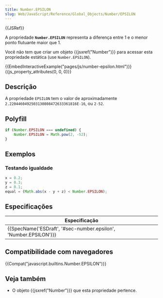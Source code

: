```yaml
---
title: Number.EPSILON
slug: Web/JavaScript/Reference/Global_Objects/Number/EPSILON
---
```


{{JSRef}}

A propriedade **`Number.EPSILON`** representa a diferença entre 1 e o menor ponto flutuante maior que 1.

Você não tem que criar um objeto {{jsxref("Number")}} para acessar esta propriedade estática (use `Number.EPSILON`).

{{EmbedInteractiveExample("pages/js/number-epsilon.html")}}{{js_property_attributes(0, 0, 0)}}

## Descrição

A propriedade `EPSILON` tem o valor de aproximadamente `2.2204460492503130808472633361816E-16`, ou `2-52`.

## Polyfill

```js
if (Number.EPSILON === undefined) {
    Number.EPSILON = Math.pow(2, -52);
}
```

## Exemplos

### Testando igualdade

```js
x = 0.2;
y = 0.3;
z = 0.1;
equal = (Math.abs(x - y + z) < Number.EPSILON);
```

## Especificações

| Especificação                                                                        |
| ------------------------------------------------------------------------------------ |
| {{SpecName('ESDraft', '#sec-number.epsilon', 'Number.EPSILON')}} |

## Compatibilidade com navegadores

{{Compat("javascript.builtins.Number.EPSILON")}}

## Veja também

- O objeto {{jsxref("Number")}} que esta propriedade pertence.
